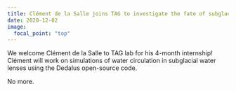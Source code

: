 ```yaml
---
title: Clément de la Salle joins TAG to investigate the fate of subglacial water lenses on icy moons
date: 2020-12-02
image:
  focal_point: "top"
---
```


We welcome Clément de la Salle to TAG lab for his 4-month internship! Clément will work on simulations of water circulation in subglacial water lenses using the Dedalus open-source code. 

<!--more-->

No more.

